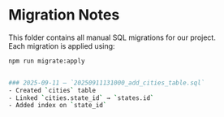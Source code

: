 # Migration Notes

This folder contains all manual SQL migrations for our project.  
Each migration is applied using:

```bash
npm run migrate:apply


### 2025-09-11 – `20250911131000_add_cities_table.sql`
- Created `cities` table
- Linked `cities.state_id` → `states.id`
- Added index on `state_id`